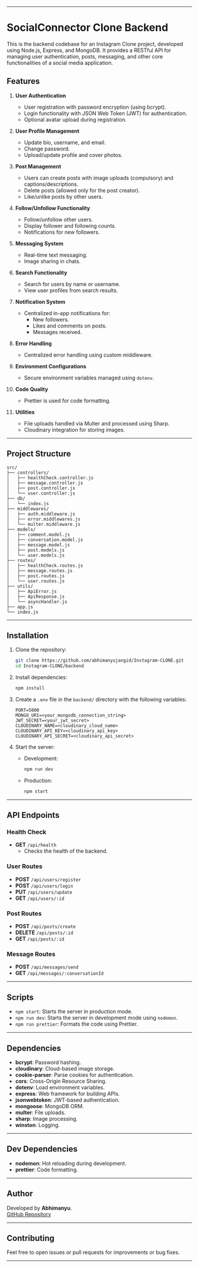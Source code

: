 

---

# SocialConnector Clone Backend

This is the backend codebase for an Instagram Clone project, developed using Node.js, Express, and MongoDB. It provides a RESTful API for managing user authentication, posts, messaging, and other core functionalities of a social media application.

## Features

1. **User Authentication**
   - User registration with password encryption (using bcrypt).
   - Login functionality with JSON Web Token (JWT) for authentication.
   - Optional avatar upload during registration.

2. **User Profile Management**
   - Update bio, username, and email.
   - Change password.
   - Upload/update profile and cover photos.

3. **Post Management**
   - Users can create posts with image uploads (compulsory) and captions/descriptions.
   - Delete posts (allowed only for the post creator).
   - Like/unlike posts by other users.

4. **Follow/Unfollow Functionality**
   - Follow/unfollow other users.
   - Display follower and following counts.
   - Notifications for new followers.

5. **Messaging System**
   - Real-time text messaging.
   - Image sharing in chats.

6. **Search Functionality**
   - Search for users by name or username.
   - View user profiles from search results.

7. **Notification System**
   - Centralized in-app notifications for:
     - New followers.
     - Likes and comments on posts.
     - Messages received.

8. **Error Handling**
   - Centralized error handling using custom middleware.

9. **Environment Configurations**
   - Secure environment variables managed using `dotenv`.

10. **Code Quality**
    - Prettier is used for code formatting.

11. **Utilities**
    - File uploads handled via Multer and processed using Sharp.
    - Cloudinary integration for storing images.

---

## Project Structure

```
src/
├── controllers/
│   ├── healthCheck.controller.js
│   ├── message.controller.js
│   ├── post.controller.js
│   └── user.controller.js
├── db/
│   └── index.js
├── middlewares/
│   ├── auth.middleware.js
│   ├── error.middlewares.js
│   └── multer.middleware.js
├── models/
│   ├── comment.model.js
│   ├── conversation.model.js
│   ├── message.model.js
│   ├── post.models.js
│   └── user.models.js
├── routes/
│   ├── healthCheck.routes.js
│   ├── message.routes.js
│   ├── post.routes.js
│   └── user.routes.js
├── utils/
│   ├── ApiError.js
│   ├── ApiResponse.js
│   └── asyncHandler.js
├── app.js
└── index.js
```

---

## Installation

1. Clone the repository:
   ```bash
   git clone https://github.com/abhimanyujangid/Instagram-CLONE.git
   cd Instagram-CLONE/backend
   ```

2. Install dependencies:
   ```bash
   npm install
   ```

3. Create a `.env` file in the `backend/` directory with the following variables:
   ```env
   PORT=5000
   MONGO_URI=<your_mongodb_connection_string>
   JWT_SECRET=<your_jwt_secret>
   CLOUDINARY_NAME=<cloudinary_cloud_name>
   CLOUDINARY_API_KEY=<cloudinary_api_key>
   CLOUDINARY_API_SECRET=<cloudinary_api_secret>
   ```

4. Start the server:
   - Development:
     ```bash
     npm run dev
     ```
   - Production:
     ```bash
     npm start
     ```

---

## API Endpoints

### Health Check
- **GET** `/api/health`
  - Checks the health of the backend.

### User Routes
- **POST** `/api/users/register`
- **POST** `/api/users/login`
- **PUT** `/api/users/update`
- **GET** `/api/users/:id`

### Post Routes
- **POST** `/api/posts/create`
- **DELETE** `/api/posts/:id`
- **GET** `/api/posts/:id`

### Message Routes
- **POST** `/api/messages/send`
- **GET** `/api/messages/:conversationId`

---

## Scripts

- `npm start`: Starts the server in production mode.
- `npm run dev`: Starts the server in development mode using `nodemon`.
- `npm run prettier`: Formats the code using Prettier.

---

## Dependencies

- **bcrypt**: Password hashing.
- **cloudinary**: Cloud-based image storage.
- **cookie-parser**: Parse cookies for authentication.
- **cors**: Cross-Origin Resource Sharing.
- **dotenv**: Load environment variables.
- **express**: Web framework for building APIs.
- **jsonwebtoken**: JWT-based authentication.
- **mongoose**: MongoDB ORM.
- **multer**: File uploads.
- **sharp**: Image processing.
- **winston**: Logging.

---

## Dev Dependencies

- **nodemon**: Hot reloading during development.
- **prettier**: Code formatting.

---

## Author

Developed by **Abhimanyu**.  
[GitHub Repository](https://github.com/abhimanyujangid/Instagram-CLONE)

---

## Contributing

Feel free to open issues or pull requests for improvements or bug fixes.

---
